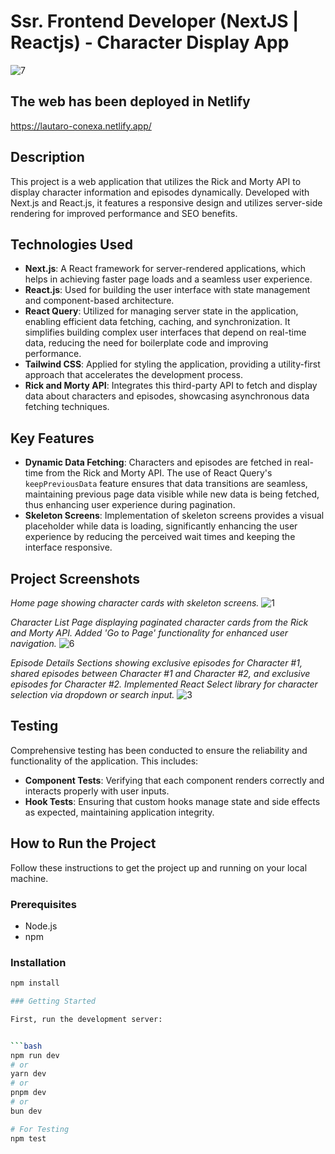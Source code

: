 # Ssr. Frontend Developer (NextJS | Reactjs) - Character Display App
![7](https://github.com/lautarosoliani/moviesReact/assets/72751465/6af8fb01-9614-46d5-a626-acd6a07c8992)

## The web has been deployed in Netlify
https://lautaro-conexa.netlify.app/

## Description
This project is a web application that utilizes the Rick and Morty API to display character information and episodes dynamically. Developed with Next.js and React.js, it features a responsive design and utilizes server-side rendering for improved performance and SEO benefits.

## Technologies Used
- **Next.js**: A React framework for server-rendered applications, which helps in achieving faster page loads and a seamless user experience.
- **React.js**: Used for building the user interface with state management and component-based architecture.
- **React Query**: Utilized for managing server state in the application, enabling efficient data fetching, caching, and synchronization. It simplifies building complex user interfaces that depend on real-time data, reducing the need for boilerplate code and improving performance.
- **Tailwind CSS**: Applied for styling the application, providing a utility-first approach that accelerates the development process.
- **Rick and Morty API**: Integrates this third-party API to fetch and display data about characters and episodes, showcasing asynchronous data fetching techniques.

## Key Features
- **Dynamic Data Fetching**: Characters and episodes are fetched in real-time from the Rick and Morty API. The use of React Query's `keepPreviousData` feature ensures that data transitions are seamless, maintaining previous page data visible while new data is being fetched, thus enhancing user experience during pagination.
- **Skeleton Screens**: Implementation of skeleton screens provides a visual placeholder while data is loading, significantly enhancing the user experience by reducing the perceived wait times and keeping the interface responsive.

## Project Screenshots
*Home page showing character cards with skeleton screens.*
![1](https://github.com/lautarosoliani/moviesReact/assets/72751465/cc79b4e4-e816-404f-8d93-9ae391d77c4b)

*Character List Page displaying paginated character cards from the Rick and Morty API. Added 'Go to Page' functionality for enhanced user navigation.*
![6](https://github.com/lautarosoliani/moviesReact/assets/72751465/40d458ba-0245-457d-9625-52e560c36f33)

*Episode Details Sections showing exclusive episodes for Character #1, shared episodes between Character #1 and Character #2, and exclusive episodes for Character #2. Implemented React Select library for character selection via dropdown or search input.*
![3](https://github.com/lautarosoliani/rick-and-morty-character-display-app/assets/72751465/c3f6a5ce-587a-4782-8629-98877b125198)

## Testing
Comprehensive testing has been conducted to ensure the reliability and functionality of the application. This includes:
- **Component Tests**: Verifying that each component renders correctly and interacts properly with user inputs.
- **Hook Tests**: Ensuring that custom hooks manage state and side effects as expected, maintaining application integrity.

## How to Run the Project
Follow these instructions to get the project up and running on your local machine.

### Prerequisites
- Node.js
- npm

### Installation
```bash
npm install

### Getting Started

First, run the development server:


```bash
npm run dev
# or
yarn dev
# or
pnpm dev
# or
bun dev

# For Testing
npm test

